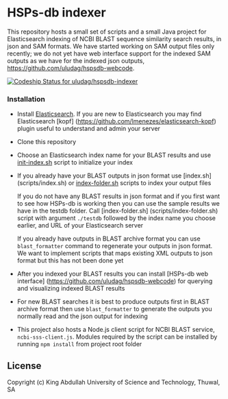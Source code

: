 # HSPs-db indexer

This repository hosts a small set of scripts and a small Java project
for Elasticsearch indexing of NCBI BLAST sequence similarity search
results, in json and SAM formats.
We have started working on SAM output files only recently;
we do not yet have web interface support for the indexed SAM outputs as we have
for the indexed json outputs, https://github.com/uludag/hspsdb-webcode.

[ ![Codeship Status for uludag/hspsdb-indexer](https://app.codeship.com/projects/1a5a9020-4dd9-0134-d04d-069048840640/status?branch=master)](https://app.codeship.com/projects/170651)

### Installation ###

* Install [Elasticsearch](https://www.elastic.co/downloads/elasticsearch).
  If you are new to Elasticsearch you may find Elasticsearch [kopf]
  (https://github.com/lmenezes/elasticsearch-kopf) plugin useful
  to understand and admin your server

* Clone this repository

* Choose an Elasticsearch index name for your BLAST results
  and use [init-index.sh](scripts/init-index.sh)
  script to initialize your index

* If you already have your BLAST outputs in json format use [index.sh]
  (scripts/index.sh)
  or [index-folder.sh](scripts/index-folder.sh) scripts
  to index your output files

  If you do not have any BLAST results in json format and if you first want to
  see how HSPs-db is working then you can use the sample results we
  have in the testdb folder. Call [index-folder.sh]
  (scripts/index-folder.sh) script with argument `./testdb`
  followed by the index name you choose earlier, and URL of your Elasticsearch server

  If you already have outputs in BLAST archive format you can use
  `blast_formatter` command to regenerate your outputs in json format.
  We want to implement scripts that maps existing XML outputs to json format
  but this has not been done yet

* After you indexed your BLAST results you can install [HSPs-db web interface]
  (https://github.com/uludag/hspsdb-webcode)
  for querying and visualizing indexed BLAST results

* For new BLAST searches it is best to produce outputs first in BLAST archive format
  then use `blast_formatter` to generate the outputs you normally read
  and the json output for indexing

* This project also hosts a Node.js client script for NCBI BLAST service,
  `ncbi-sss-client.js`. Modules required by the script can be installed
  by running `npm install` from project root folder

## License

Copyright (c) King Abdullah University of Science and Technology, Thuwal, SA

